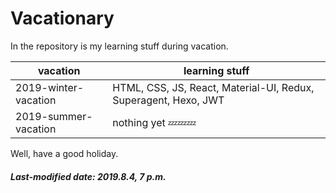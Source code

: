 # Vacationary

In the repository is my learning stuff during vacation.

| vacation             | learning stuff                                               |
| -------------------- | ------------------------------------------------------------ |
| 2019-winter-vacation | HTML, CSS, JS, React, Material-UI, Redux, Superagent, Hexo, JWT |
| 2019-summer-vacation | nothing yet 💤💤💤                                              |

Well, have a good holiday.

##### Last-modified date: 2019.8.4, 7 p.m.